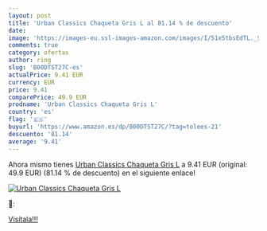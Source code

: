 ```yaml
---
layout: post
title: 'Urban Classics Chaqueta Gris L al 81.14 % de descuento'
date: 
image: 'https://images-eu.ssl-images-amazon.com/images/I/51e5tbsEdTL._SL200_.jpg'
comments: true
category: ofertas
author: ring
slug: 'B00DTST27C-es'
actualPrice: 9.41 EUR
currency: EUR
price: 9.41
comparePrice: 49.9 EUR
prodname: 'Urban Classics Chaqueta Gris L'
country: 'es'
flag: '🇪🇸'
buyurl: 'https://www.amazon.es/dp/B00DTST27C/?tag=tolees-21'
descuento: '81.14'
average: '9.41'
---
```


Ahora mismo tienes [Urban Classics Chaqueta Gris L](https://www.amazon.es/dp/B00DTST27C/?tag=tolees-21) a 9.41 EUR (original: 49.9 EUR) (81.14 %  de descuento) en el siguiente enlace!

[![Urban Classics Chaqueta Gris L](https://images-eu.ssl-images-amazon.com/images/I/51e5tbsEdTL._SL200_.jpg)](https://www.amazon.es/dp/B00DTST27C/?tag=tolees-21)

🔎:


[Visítala!!!](https://www.amazon.es/dp/B00DTST27C/?tag=tolees-21)
